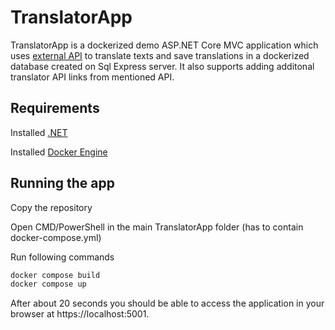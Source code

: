 # TranslatorApp

TranslatorApp is a dockerized demo ASP.NET Core MVC application which uses [external API](https://funtranslations.com/api/) to translate texts and save translations in a dockerized database created on Sql Express server. 
It also supports adding additonal translator API links from mentioned API.

## Requirements

Installed [.NET](https://learn.microsoft.com/en-us/dotnet/core/install/windows?tabs=net80)

Installed [Docker Engine](https://docs.docker.com/engine/install/)

## Running the app
Copy the repository

Open CMD/PowerShell in the main TranslatorApp folder (has to contain docker-compose.yml)

Run following commands
```bash
docker compose build
docker compose up
```

After about 20 seconds you should be able to access the application in your browser at https://localhost:5001.
